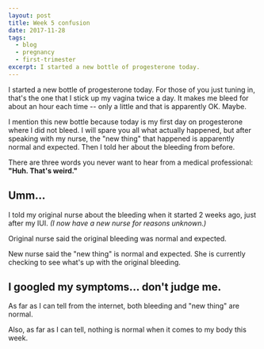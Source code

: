 ```yaml
---
layout: post
title: Week 5 confusion
date: 2017-11-28
tags:
  - blog
  - pregnancy
  - first-trimester
excerpt: I started a new bottle of progesterone today.
---
```


I started a new bottle of progesterone today. For those of you just tuning in, that's the one that I stick up my vagina twice a day. It makes me bleed for about an hour each time -- only a little and that is apparently OK. Maybe.

I mention this new bottle because today is my first day on progesterone where I did not bleed. I will spare you all what actually happened, but after speaking with my nurse, the "new thing" that happened is apparently normal and expected. Then I told her about the bleeding from before.

There are three words you never want to hear from a medical professional: **"Huh. That's weird."**

## Umm...

I told my original nurse about the bleeding when it started 2 weeks ago, just after my IUI. _(I now have a new nurse for reasons unknown.)_

Original nurse said the original bleeding was normal and expected.

New nurse said the "new thing" is normal and expected. She is currently checking to see what's up with the original bleeding.

## I googled my symptoms... don't judge me.

As far as I can tell from the internet, both bleeding and "new thing" are normal.

Also, as far as I can tell, nothing is normal when it comes to my body this week.
